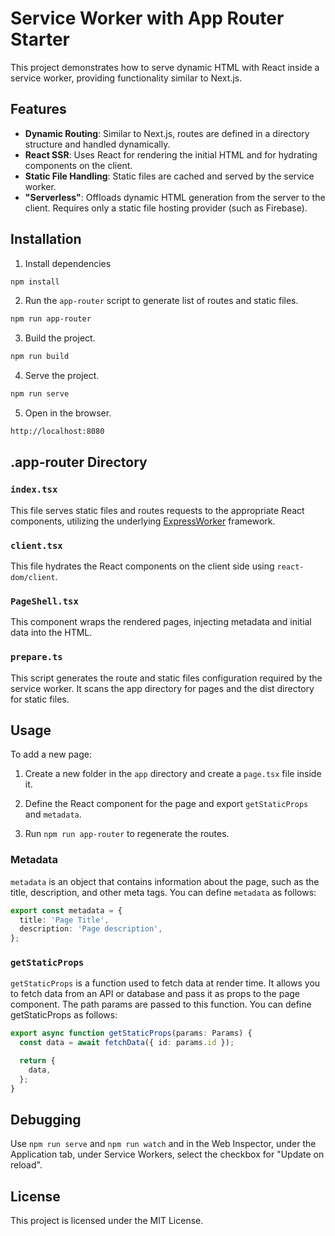 # Service Worker with App Router Starter

This project demonstrates how to serve dynamic HTML with React inside a service
worker, providing functionality similar to Next.js.

## Features

- **Dynamic Routing**: Similar to Next.js, routes are defined in a directory
  structure and handled dynamically.
- **React SSR**: Uses React for rendering the initial HTML and for hydrating
  components on the client.
- **Static File Handling**: Static files are cached and served by the service
  worker.
- **"Serverless"**: Offloads dynamic HTML generation from the server to the
  client. Requires only a static file hosting provider (such as Firebase).

## Installation

1. Install dependencies

```sh
npm install
```

2. Run the `app-router` script to generate list of routes and static files.

```sh
npm run app-router
```

3. Build the project.

```sh
npm run build
```

4. Serve the project.

```sh
npm run serve
```

5. Open in the browser.

```sh
http://localhost:8080
```

## .app-router Directory

### `index.tsx`

This file serves static files and routes requests to the appropriate React
components, utilizing the underlying
[ExpressWorker](https://www.github.com/michaelcpuckett/express-worker)
framework.

### `client.tsx`

This file hydrates the React components on the client side using
`react-dom/client`.

### `PageShell.tsx`

This component wraps the rendered pages, injecting metadata and initial data
into the HTML.

### `prepare.ts`

This script generates the route and static files configuration required by the
service worker. It scans the app directory for pages and the dist directory for
static files.

## Usage

To add a new page:

1. Create a new folder in the `app` directory and create a `page.tsx` file
   inside it.

2. Define the React component for the page and export `getStaticProps` and
   `metadata`.

3. Run `npm run app-router` to regenerate the routes.

### Metadata

`metadata` is an object that contains information about the page, such as the
title, description, and other meta tags. You can define `metadata` as follows:

```ts
export const metadata = {
  title: 'Page Title',
  description: 'Page description',
};
```

### `getStaticProps`

`getStaticProps` is a function used to fetch data at render time. It allows you
to fetch data from an API or database and pass it as props to the page
component. The path params are passed to this function. You can define
getStaticProps as follows:

```ts
export async function getStaticProps(params: Params) {
  const data = await fetchData({ id: params.id });

  return {
    data,
  };
}
```

## Debugging

Use `npm run serve` and `npm run watch` and in the Web Inspector, under the
Application tab, under Service Workers, select the checkbox for "Update on
reload".

## License

This project is licensed under the MIT License.
